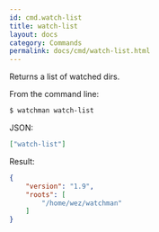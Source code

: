 ```yaml
---
id: cmd.watch-list
title: watch-list
layout: docs
category: Commands
permalink: docs/cmd/watch-list.html
---
```


Returns a list of watched dirs.

From the command line:

```bash
$ watchman watch-list
```

JSON:

```json
["watch-list"]
```

Result:

```json
{
    "version": "1.9",
    "roots": [
        "/home/wez/watchman"
    ]
}
```
